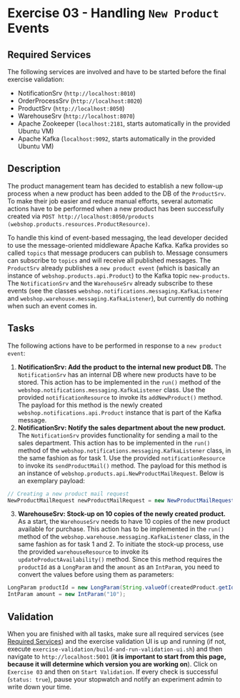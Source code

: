 # Exercise 03 - Handling `New Product` Events

## Required Services

The following services are involved and have to be started before the final exercise validation:

- NotificationSrv (`http://localhost:8010`)
- OrderProcessSrv (`http://localhost:8020`)
- ProductSrv (`http://localhost:8050`)
- WarehouseSrv  (`http://localhost:8070`)
- Apache Zookeeper (`localhost:2181`, starts automatically in the provided Ubuntu VM)
- Apache Kafka (`localhost:9092`, starts automatically in the provided Ubuntu VM)

## Description

The product management team has decided to establish a new follow-up process when a new product has been added to the DB of the `ProductSrv`. To make their job easier and reduce manual efforts, several automatic actions have to be performed when a new product has been successfully created via `POST http://localhost:8050/products (webshop.products.resources.ProductResource)`.

To handle this kind of event-based messaging, the lead developer decided to use the message-oriented middleware Apache Kafka. Kafka provides so called `topics` that message producers can publish to. Message consumers can subscribe to `topics` and will receive all published messages. The `ProductSrv` already publishes a `new product event` (which is basically an instance of `webshop.products.api.Product`) to the Kafka topic `new-products`. The `NotificationSrv` and the `WarehouseSrv` already subscribe to these events (see the classes `webshop.notifications.messaging.KafkaListener` and `webshop.warehouse.messaging.KafkaListener`), but currently do nothing when such an event comes in.

## Tasks

The following actions have to be performed in response to a `new product event`:

1. **NotificationSrv: Add the product to the internal new product DB.** The `NotificationSrv` has an internal DB where new products have to be stored. This action has to be implemented in the `run()` method of the `webshop.notifications.messaging.KafkaListener` class. Use the provided `notificationResource` to invoke its `addNewProduct()` method. The payload for this method is the newly created `webshop.notifications.api.Product` instance that is part of the Kafka message.
2. **NotificationSrv: Notify the sales department about the new product.** The `NotificationSrv` provides functionality for sending a mail to the sales department. This action has to be implemented in the `run()` method of the `webshop.notifications.messaging.KafkaListener` class, in the same fashion as for task 1. Use the provided `notificationResource` to invoke its `sendProductMail()` method. The payload for this method is an instance of `webshop.products.api.NewProductMailRequest`. Below is an exemplary payload:

```java
// Creating a new product mail request
NewProductMailRequest newProductMailRequest = new NewProductMailRequest("NEW_PRODUCT_MAIL", createdProduct);
```

3. **WarehouseSrv: Stock-up on 10 copies of the newly created product.** As a start, the `WarehouseSrv` needs to have 10 copies of the new product available for purchase. This action has to be implemented in the `run()` method of the `webshop.warehouse.messaging.KafkaListener` class, in the same fashion as for task 1 and 2. To initiate the stock-up process, use the provided `warehouseResource` to invoke its `updateProductAvailability()` method.  Since this method requires the `productId` as a `LongParam` and the `amount` as an `IntParam`, you need to convert the values before using them as parameters:

```java
LongParam productId = new LongParam(String.valueOf(createdProduct.getId()));
IntParam amount = new IntParam("10");
```

## Validation

When you are finished with all tasks, make sure all required services (see [Required Services](#required-services)) and the exercise validation UI is up and running (if not, execute `exercise-validation/build-and-run-validation-ui.sh`) and then navigate to `http://localhost:5001` (**it is important to start from this page, because it will determine which version you are working on**). Click on `Exercise 03` and then on `Start Validation`. If every check is successful (`status: true`), pause your stopwatch and notify an experiment admin to write down your time.